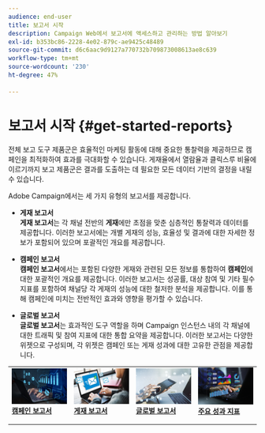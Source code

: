 ```yaml
---
audience: end-user
title: 보고서 시작
description: Campaign Web에서 보고서에 액세스하고 관리하는 방법 알아보기
exl-id: b353bc86-2228-4e02-879c-ae9425c48489
source-git-commit: d6c6aac9d9127a770732b709873008613ae8c639
workflow-type: tm+mt
source-wordcount: '230'
ht-degree: 47%

---
```


# 보고서 시작 {#get-started-reports}

전체 보고 도구 제품군은 효율적인 마케팅 활동에 대해 중요한 통찰력을 제공하므로 캠페인을 최적화하여 효과를 극대화할 수 있습니다. 게재율에서 열람율과 클릭스루 비율에 이르기까지 보고 제품군은 결과를 도출하는 데 필요한 모든 데이터 기반의 결정을 내릴 수 있습니다.&#x200B;

Adobe Campaign에서는 세 가지 유형의 보고서를 제공합니다.

* **게재 보고서**\
  **게재 보고서**&#x200B;는 각 채널 전반의 **게재**&#x200B;에만 초점을 맞춘 심층적인 통찰력과 데이터를 제공합니다. 이러한 보고서에는 개별 게재의 성능, 효율성 및 결과에 대한 자세한 정보가 포함되어 있으며 포괄적인 개요를 제공합니다.

* **캠페인 보고서**\
  **캠페인 보고서**&#x200B;에서는 포함된 다양한 게재와 관련된 모든 정보를 통합하여 **캠페인**&#x200B;에 대한 포괄적인 개요를 제공합니다. 이러한 보고서는 성공률, 대상 참여 및 기타 필수 지표를 포함하여 채널당 각 게재의 성능에 대한 철저한 분석을 제공합니다. 이를 통해 캠페인에 미치는 전반적인 효과와 영향을 평가할 수 있습니다.

* **글로벌 보고서**\
  **글로벌 보고서**&#x200B;는 효과적인 도구 역할을 하며 Campaign 인스턴스 내의 각 채널에 대한 트래픽 및 참여 지표에 대한 통합 요약을 제공합니다. 이러한 보고서는 다양한 위젯으로 구성되며, 각 위젯은 캠페인 또는 게재 성과에 대한 고유한 관점을 제공합니다.

<table style="table-layout:fixed"><tr style="border: 0;">
<td>
<a href="campaign-reports.md">
<img alt="[Campaign 보고서 개요]" src="assets/do-not-localize/campaign_report.jpeg">
</a>
<div>
<a href="campaign-reports.md"><strong>캠페인 보고서</strong></a>
</div>
<p>
</td>
<td>
<a href="delivery-reports.md">
<img alt="[게재 보고서 인사이트]" src="assets/do-not-localize/email_report.jpeg">
</a>
<div><a href="delivery-reports.md"><strong>게재 보고서</strong>
</div>
<p>
</td>
<td>
<a href="global-reports.md">
<img alt="[글로벌 보고서 요약]" src="assets/do-not-localize/push_report.jpeg">
</a>
<div>
<a href="global-reports.md"><strong>글로벌 보고서</strong></a>
</div>
<p></td>
<td>
<a href="kpis.md">
<img alt="[주요 성과 지표 개요]" src="assets/do-not-localize/kpis.jpeg">
</a>
<div>
<a href="kpis.md"><strong>주요 성과 지표</strong></a>
</div>
<p>
</td>
</tr></table>